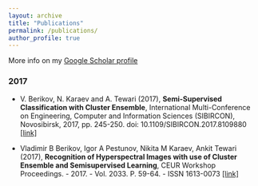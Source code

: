 ```yaml
---
layout: archive
title: "Publications"
permalink: /publications/
author_profile: true
---
```



More info on my [Google Scholar profile](https://scholar.google.es/citations?hl=en&user=4x-6JNIAAAAJ)


### 2017 

* V. Berikov, N. Karaev and A. Tewari (2017), **Semi-Supervised Classification with Cluster Ensemble**, International Multi-Conference on Engineering, Computer and Information Sciences (SIBIRCON), Novosibirsk, 2017, pp. 245-250.
doi: 10.1109/SIBIRCON.2017.8109880 [[link]](http://ieeexplore.ieee.org/stamp/stamp.jsp?tp=&arnumber=8109880&isnumber=8109019)

* Vladimir B Berikov, Igor A Pestunov, Nikita M Karaev, Ankit Tewari (2017), **Recognition of Hyperspectral Images with use of Cluster Ensemble and Semisupervised Learning**, CEUR Workshop Proceedings. - 2017. - Vol. 2033. P. 59-64. - ISSN 1613-0073 [[link]](http://ceur-ws.org/Vol-2033/10_paper.pdf) 

